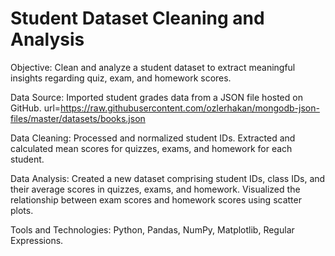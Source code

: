 # Student Dataset Cleaning and Analysis

Objective: Clean and analyze a student dataset to extract meaningful insights regarding quiz, exam, and homework scores.

Data Source: Imported student grades data from a JSON file hosted on GitHub.
url=https://raw.githubusercontent.com/ozlerhakan/mongodb-json-files/master/datasets/books.json

Data Cleaning:
Processed and normalized student IDs.
Extracted and calculated mean scores for quizzes, exams, and homework for each student.

Data Analysis:
Created a new dataset comprising student IDs, class IDs, and their average scores in quizzes, exams, and homework.
Visualized the relationship between exam scores and homework scores using scatter plots.

Tools and Technologies: Python, Pandas, NumPy, Matplotlib, Regular Expressions.
